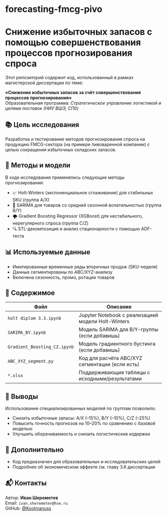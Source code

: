 # forecasting-fmcg-pivo
# Снижение избыточных запасов с помощью совершенствования процессов прогнозирования спроса

Этот репозиторий содержит код, использованный в рамках магистерской диссертации по теме:

**«Снижение избыточных запасов за счёт совершенствования процессов прогнозирования»**  
Образовательная программа: _Стратегическое управление логистикой и цепями поставок (НИУ ВШЭ, СПб)_

## 📚 Цель исследования

Разработка и тестирование методов прогнозирования спроса на продукцию FMCG-сектора (на примере пивоваренной компании) с целью сокращения избыточных складских запасов.

## 🧪 Методы и модели

В ходе исследования применялись следующие методы прогнозирования:

- 📈 Holt-Winters (экспоненциальное сглаживание) для стабильных SKU (группа A/X)
- 🔁 SARIMA для товаров со средней сезонной волатильностью (группа B/Y)
- 🌪️ Gradient Boosting Regressor (XGBoost) для нестабильного, нерегулярного спроса (группа C/Z)
- 🔍 STL-декомпозиция и анализ стационарности с помощью ADF-теста

## 📊 Используемые данные

- Имитированные временные ряды вторичных продаж (SKU-неделя)
- Данные сегментированы по ABC/XYZ-анализу
- Включена сезонность, промо, ротации товаров

## 📁 Содержимое

| Файл                             | Описание                                         |
|----------------------------------|--------------------------------------------------|
| `holt diplom 3.3.ipynb`          | Jupyter Notebook с реализацией модели Holt-Winters |
| `SARIMA_BY.ipynb`                | Модель SARIMA для B/Y-группы (если добавишь)     |
| `Gradient_Boosting_CZ.ipynb`     | Модель градиентного бустинга (если добавишь)     |
| `ABC_XYZ_segment.py`             | Код для расчёта ABC/XYZ сегментации (если есть)  |
| `*.xlsx`                         | Поддерживающие таблицы с исходными/результатами  |

## 🧠 Выводы

Использование специализированных моделей по группам позволило:
- Снизить избыточные запасы: A/X (–15%), B/Y (–10%), C/Z (–25%)
- Повысить точность прогнозов на 10–20% по сравнению с базовой моделью
- Улучшить оборачиваемость и снизить логистические издержки

## 📎 Дополнительно

- Код предназначен для образовательных и исследовательских целей
- Подробнее об экономическом эффекте см. главу 3.6 диссертации

## 📬 Контакты

Автор: **Иван Шереметев**  
Email: `ivan.sheremetev@hse.ru`  
GitHub: [@Koolmanuss](https://github.com/Koolmanuss)
